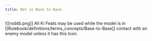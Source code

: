 ```yaml
---
title: Not in Base to Base
---
```

![[nobtb.png]]  All Ki Feats may be used while the model is in [[Rulebook/definitions/terms_concepts/Base-to-Base]] contact with an enemy model unless it has this Icon.